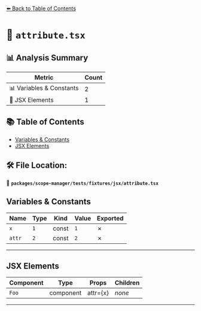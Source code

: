 [⬅️ Back to Table of Contents](../../../../../index.md)

# 📄 `attribute.tsx`

## 📊 Analysis Summary

| Metric | Count |
|--------|-------|
| 📊 Variables & Constants | 2 |
| 💠 JSX Elements | 1 |

## 📚 Table of Contents

- [Variables & Constants](#variables-constants)
- [JSX Elements](#jsx-elements)

## 🛠️ File Location:
📂 **`packages/scope-manager/tests/fixtures/jsx/attribute.tsx`**

## Variables & Constants

| Name | Type | Kind | Value | Exported |
|------|------|------|-------|----------|
| `x` | `1` | const | `1` | ✗ |
| `attr` | `2` | const | `2` | ✗ |


---

## JSX Elements

| Component | Type | Props | Children |
|-----------|------|-------|----------|
| `Foo` | component | attr={x} | *none* |


---